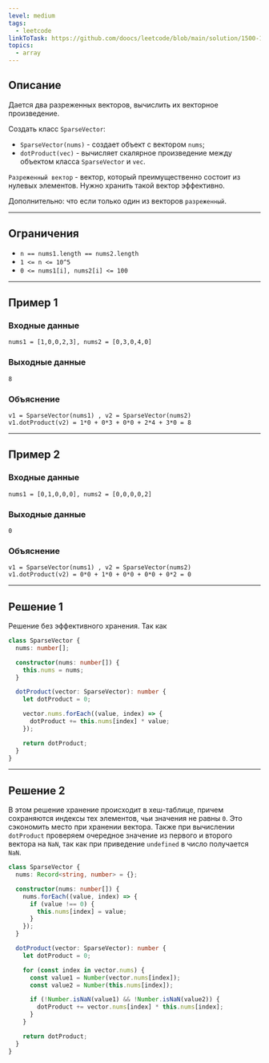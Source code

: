 ```yaml
---
level: medium
tags:
  - leetcode
linkToTask: https://github.com/doocs/leetcode/blob/main/solution/1500-1599/1570.Dot%20Product%20of%20Two%20Sparse%20Vectors/README_EN.md
topics:
  - array
---
```

## Описание

Дается два разреженных векторов, вычислить их векторное произведение.

Создать класс `SparseVector`:
- `SparseVector(nums)` - создает объект с вектором `nums`;
- `dotProduct(vec)` - вычисляет скалярное произведение между объектом класса `SparseVector` и `vec`.

`Разреженный вектор` - вектор, который преимущественно состоит из нулевых элементов. Нужно хранить такой вектор эффективно.

Дополнительно: что если только один из векторов `разреженный`.

---
## Ограничения

- `n == nums1.length == nums2.length`
- `1 <= n <= 10^5`
- `0 <= nums1[i], nums2[i] <= 100`

---
## Пример 1

### Входные данные

```
nums1 = [1,0,0,2,3], nums2 = [0,3,0,4,0]
```
### Выходные данные

```
8
```
### Объяснение

```
v1 = SparseVector(nums1) , v2 = SparseVector(nums2)
v1.dotProduct(v2) = 1*0 + 0*3 + 0*0 + 2*4 + 3*0 = 8
```

---
## Пример 2

### Входные данные

```
nums1 = [0,1,0,0,0], nums2 = [0,0,0,0,2]
```
### Выходные данные

```
0
```
### Объяснение

```
v1 = SparseVector(nums1) , v2 = SparseVector(nums2)
v1.dotProduct(v2) = 0*0 + 1*0 + 0*0 + 0*0 + 0*2 = 0
```

---
## Решение 1

Решение без эффективного хранения. Так как 

```typescript
class SparseVector {
  nums: number[];

  constructor(nums: number[]) {
    this.nums = nums;
  }

  dotProduct(vector: SparseVector): number {
    let dotProduct = 0;

    vector.nums.forEach((value, index) => {
      dotProduct += this.nums[index] * value;
    });

    return dotProduct;
  }
}
```

---
## Решение 2

В этом решение хранение происходит в хеш-таблице, причем сохраняются индексы тех элементов, чьи значения не равны `0`. Это сэкономить место при хранении вектора. Также при вычислении `dotProduct` проверяем очередное значение из первого и второго вектора на `NaN`, так как при приведение `undefined` в число получается `NaN`.

```typescript
class SparseVector {
  nums: Record<string, number> = {};

  constructor(nums: number[]) {
    nums.forEach((value, index) => {
      if (value !== 0) {
        this.nums[index] = value;
      }
    });
  }

  dotProduct(vector: SparseVector): number {
    let dotProduct = 0;

    for (const index in vector.nums) {
      const value1 = Number(vector.nums[index]);
      const value2 = Number(this.nums[index]);

      if (!Number.isNaN(value1) && !Number.isNaN(value2)) {
        dotProduct += vector.nums[index] * this.nums[index];
      }
    }

    return dotProduct;
  }
}
```